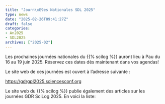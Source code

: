 ```yaml
---
title: "Journ\xE9es Nationales SDL 2025"
type: news
date: "2025-02-26T09:41:27Z"
draft: false
categories:
- An2025
- SDL2025
archives: ["2025-02"]
---
```


Les prochaines journées nationales du {{% scilog %}} auront lieu à Pau du 16 au 19 juin 2025. Réservez ces dates dès maintenant dans vos agendas!

Le site web de ces journées est ouvert à l’adresse suivante :

<https://gdrgpl2025.sciencesconf.org>

Le site web du {{% scilog %}} publie également des articles sur les journées GDR SciLog 2025. En voici la liste:
